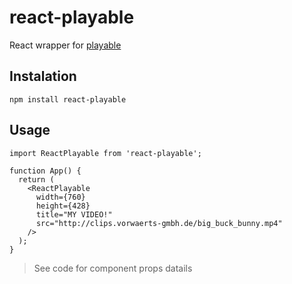 # react-playable
React wrapper for [playable](https://github.com/wix/playable)

## Instalation

```
npm install react-playable
```

## Usage

```javascrpt
import ReactPlayable from 'react-playable';

function App() {
  return (
    <ReactPlayable
      width={760}
      height={428}
      title="MY VIDEO!"
      src="http://clips.vorwaerts-gmbh.de/big_buck_bunny.mp4"
    />
  );
}
```

> See code for component props datails
